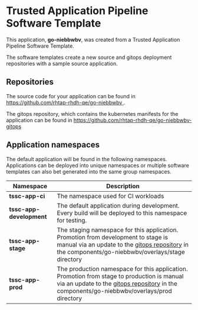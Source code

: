 # Trusted Application Pipeline Software Template

This application, **go-niebbwbv**, was created from a Trusted Application Pipeline Software Template.

The software templates create a new source and gitops deployment repositories with a sample source application. 

## Repositories

The source code for your application can be found in [https://github.com/rhtap-rhdh-qe/go-niebbwbv ](https://github.com/rhtap-rhdh-qe/go-niebbwbv ).
 
The gitops repository, which contains the kubernetes manifests for the application can be found in 
[https://github.com/rhtap-rhdh-qe/go-niebbwbv-gitops ](https://github.com/rhtap-rhdh-qe/go-niebbwbv-gitops ) 

## Application namespaces 

The default application will be found in the following namespaces. Applications can be deployed into unique namespaces or multiple software templates can also bet generated into the same group namespaces.  

|  Namespace   |  Description   |  
| -------- | -------- |
| **tssc-app-ci** | The namespace used for CI workloads |
| **tssc-app-development** | The default application during development. Every build will be deployed to this namespace for testing. |
| **tssc-app-stage** | The staging namespace for this application. Promotion from development to stage is manual via an update to the [gitops repository](https://github.com/rhtap-rhdh-qe/go-niebbwbv-gitops ) in the components/go-niebbwbv/overlays/stage directory |
| **tssc-app-prod** | The production namespace for this application. Promotion from stage to production is manual via an update to the [gitops repository](https://github.com/rhtap-rhdh-qe/go-niebbwbv-gitops ) in the components/go-niebbwbv/overlays/prod directory |
